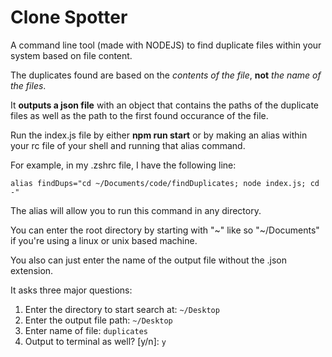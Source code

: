 # Clone Spotter

A command line tool (made with NODEJS) to find duplicate files within your system based on file content.

The duplicates found are based on the _contents of the file_, **not** _the name of the files_.

It **outputs a json file** with an object that contains the paths of the duplicate files as well as the path to the first found occurance of the file.

Run the index.js file by either **npm run start** or by making an alias within your rc file of your shell and running that alias command.

For example, in my .zshrc file, I have the following line:

```alias findDups="cd ~/Documents/code/findDuplicates; node index.js; cd -"```

The alias will allow you to run this command in any directory.

You can enter the root directory by starting with "~" like so "~/Documents" if you're using a linux or unix based machine.

You also can just enter the name of the output file without the .json extension.

It asks three major questions:

1) Enter the directory to start search at: ```~/Desktop```
2) Enter the output file path: ```~/Desktop```
3) Enter name of file: ```duplicates```
4) Output to terminal as well? [y/n]: ```y```
